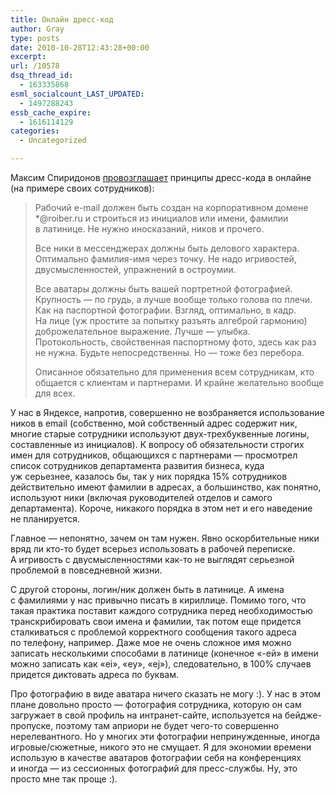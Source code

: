 ```yaml
---
title: Онлайн дресс-код
author: Gray
type: posts
date: 2010-10-28T12:43:28+00:00
excerpt:
url: /10578
dsq_thread_id:
  - 163335868
esml_socialcount_LAST_UPDATED:
  - 1497288243
essb_cache_expire:
  - 1616114129
categories:
  - Uncategorized

---
```








Максим Спиридонов <a href="http://spiridonov.ru/post/2110" target="_blank">провозглашает</a> принципы дресс-кода в&nbsp;онлайне (на&nbsp;примере своих сотрудников):

> Рабочий e-mail должен быть создан на&nbsp;корпоративном домене *@roiber.ru и&nbsp;строиться из&nbsp;инициалов или имени, фамилии в&nbsp;латинице. Не&nbsp;нужно иносказаний, ников и&nbsp;прочего.
> 
> Все ники в&nbsp;мессенджерах должны быть делового характера. Оптимально фамилия-имя через точку. Не&nbsp;надо игривостей, двусмысленностей, упражнений в&nbsp;остроумии.
> 
> Все аватары должны быть вашей портретной фотографией. Крупность&nbsp;&mdash; по&nbsp;грудь, а&nbsp;лучше вообще только голова по&nbsp;плечи. Как на&nbsp;паспортной фотографии. Взгляд, оптимально, в&nbsp;кадр. На&nbsp;лице (уж&nbsp;простите за&nbsp;попытку разъять алгеброй гармонию) доброжелательное выражение. Лучше&nbsp;&mdash; улыбка. Протокольность, свойственная паспортному фото, здесь как раз не&nbsp;нужна. Будьте непосредственны. Но&nbsp;&mdash; тоже без перебора.
> 
> Описанное обязательно для применения всем сотрудникам, кто общается с&nbsp;клиентам и&nbsp;партнерами. И&nbsp;крайне желательно вообще для всех.

У&nbsp;нас в&nbsp;Яндексе, напротив, совершенно не&nbsp;возбраняется использование ников в&nbsp;email (собственно, мой собственный адрес содержит ник, многие старые сотрудники используют двух-трехбуквенные логины, составленные из&nbsp;инициалов). К&nbsp;вопросу об&nbsp;обязательности строгих имен для сотрудников, общающихся с&nbsp;партнерами&nbsp;&mdash; просмотрел список сотрудников департамента развития бизнеса, куда уж&nbsp;серьезнее, казалось&nbsp;бы, так у&nbsp;них порядка 15% сотрудников действительно имеют фамилии в&nbsp;адресах, а&nbsp;большинство, как понятно, используют ники (включая руководителей отделов и&nbsp;самого департамента). Короче, никакого порядка в&nbsp;этом нет и&nbsp;его наведение не&nbsp;планируется.

Главное&nbsp;&mdash; непонятно, зачем он&nbsp;там нужен. Явно оскорбительные ники вряд&nbsp;ли кто-то будет всерьез использовать в&nbsp;рабочей переписке. А&nbsp;игривость с&nbsp;двусмысленностями как-то не&nbsp;выглядят серьезной проблемой в&nbsp;повседневной жизни.

С&nbsp;другой стороны, логин/ник должен быть в&nbsp;латинице. А&nbsp;имена с&nbsp;фамилиями у&nbsp;нас привычно писать в&nbsp;кириллице. Помимо того, что такая практика поставит каждого сотрудника перед необходимостью транскрибировать свои имена и&nbsp;фамилии, так потом еще придется сталкиваться с&nbsp;проблемой корректного сообщения такого адреса по&nbsp;телефону, например. Даже мое не&nbsp;очень сложное имя можно записать несколькими способами в&nbsp;латинице (конечное &laquo;-ей&raquo; в&nbsp;имени можно записать как &laquo;ei&raquo;, &laquo;ey&raquo;, &laquo;ej&raquo;), следовательно, в&nbsp;100% случаев придется диктовать адреса по&nbsp;буквам.

Про фотографию в&nbsp;виде аватара ничего сказать не&nbsp;могу :). У&nbsp;нас в&nbsp;этом плане довольно просто&nbsp;&mdash; фотография сотрудника, которую он&nbsp;сам загружает в&nbsp;свой профиль на&nbsp;интранет-сайте, используется на&nbsp;бейдже-пропуске, поэтому там априори не&nbsp;будет чего-то совершенно нерелевантного. Но&nbsp;у&nbsp;многих эти фотографии непринужденные, иногда игровые/сюжетные, никого это не&nbsp;смущает. Я&nbsp;для экономии времени использую в&nbsp;качестве аватаров фотографии себя на&nbsp;конференциях и&nbsp;иногда&nbsp;&mdash; из&nbsp;сессионных фотографий для пресс-службы. Ну, это просто мне так проще :).